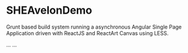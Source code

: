 SHEAvelonDemo
=============

Grunt based build system running a asynchronous Angular Single Page Application driven with ReactJS and ReactArt Canvas using LESS.

...
...
